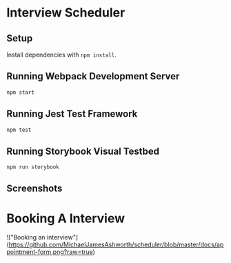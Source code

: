 # Interview Scheduler

## Setup

Install dependencies with `npm install`.

## Running Webpack Development Server

```sh
npm start
```

## Running Jest Test Framework

```sh
npm test
```

## Running Storybook Visual Testbed

```sh
npm run storybook
```

## Screenshots

# Booking A Interview
!["Booking an interview"] (https://github.com/MichaelJamesAshworth/scheduler/blob/master/docs/appointment-form.png?raw=true)
